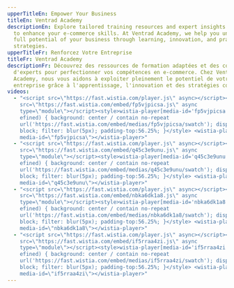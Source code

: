 ```yaml
---
upperTitleEn: Empower Your Business
titleEn: Ventrad Academy
descriptionEn: Explore tailored training resources and expert insights designed
  to enhance your e-commerce skills. At Ventrad Academy, we help you unlock the
  full potential of your business through learning, innovation, and practical
  strategies.
upperTitleFr: Renforcez Votre Entreprise
titleFr: Ventrad Academy
descriptionFr: Découvrez des ressources de formation adaptées et des conseils
  d'experts pour perfectionner vos compétences en e-commerce. Chez Ventrad
  Academy, nous vous aidons à exploiter pleinement le potentiel de votre
  entreprise grâce à l'apprentissage, l'innovation et des stratégies concrètes.
videos:
  - "<script src=\"https://fast.wistia.com/player.js\" async></script><script
    src=\"https://fast.wistia.com/embed/fp5vjpicsa.js\" async
    type=\"module\"></script><style>wistia-player[media-id='fp5vjpicsa']:not(:d\
    efined) { background: center / contain no-repeat
    url('https://fast.wistia.com/embed/medias/fp5vjpicsa/swatch'); display:
    block; filter: blur(5px); padding-top:56.25%; }</style> <wistia-player
    media-id=\"fp5vjpicsa\"></wistia-player>"
  - "<script src=\"https://fast.wistia.com/player.js\" async></script><script
    src=\"https://fast.wistia.com/embed/q45c3e9unu.js\" async
    type=\"module\"></script><style>wistia-player[media-id='q45c3e9unu']:not(:d\
    efined) { background: center / contain no-repeat
    url('https://fast.wistia.com/embed/medias/q45c3e9unu/swatch'); display:
    block; filter: blur(5px); padding-top:56.25%; }</style> <wistia-player
    media-id=\"q45c3e9unu\"></wistia-player>"
  - "<script src=\"https://fast.wistia.com/player.js\" async></script><script
    src=\"https://fast.wistia.com/embed/nbka6dk1a8.js\" async
    type=\"module\"></script><style>wistia-player[media-id='nbka6dk1a8']:not(:d\
    efined) { background: center / contain no-repeat
    url('https://fast.wistia.com/embed/medias/nbka6dk1a8/swatch'); display:
    block; filter: blur(5px); padding-top:56.25%; }</style> <wistia-player
    media-id=\"nbka6dk1a8\"></wistia-player>"
  - "<script src=\"https://fast.wistia.com/player.js\" async></script><script
    src=\"https://fast.wistia.com/embed/if5rraa4zi.js\" async
    type=\"module\"></script><style>wistia-player[media-id='if5rraa4zi']:not(:d\
    efined) { background: center / contain no-repeat
    url('https://fast.wistia.com/embed/medias/if5rraa4zi/swatch'); display:
    block; filter: blur(5px); padding-top:56.25%; }</style> <wistia-player
    media-id=\"if5rraa4zi\"></wistia-player>"
---
```


